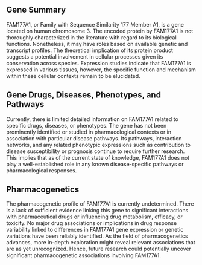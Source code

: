 ## Gene Summary
FAM177A1, or Family with Sequence Similarity 177 Member A1, is a gene located on human chromosome 3. The encoded protein by FAM177A1 is not thoroughly characterized in the literature with regard to its biological functions. Nonetheless, it may have roles based on available genetic and transcript profiles. The theoretical implication of its protein product suggests a potential involvement in cellular processes given its conservation across species. Expression studies indicate that FAM177A1 is expressed in various tissues, however, the specific function and mechanism within these cellular contexts remain to be elucidated.

## Gene Drugs, Diseases, Phenotypes, and Pathways
Currently, there is limited detailed information on FAM177A1 related to specific drugs, diseases, or phenotypes. The gene has not been prominently identified or studied in pharmacological contexts or in association with particular disease pathways. Its pathways, interaction networks, and any related phenotypic expressions such as contribution to disease susceptibility or prognosis continue to require further research. This implies that as of the current state of knowledge, FAM177A1 does not play a well-established role in any known disease-specific pathways or pharmacological responses.

## Pharmacogenetics
The pharmacogenetic profile of FAM177A1 is currently undetermined. There is a lack of sufficient evidence linking this gene to significant interactions with pharmaceutical drugs or influencing drug metabolism, efficacy, or toxicity. No major drug associations or implications in drug response variability linked to differences in FAM177A1 gene expression or genetic variations have been reliably identified. As the field of pharmacogenetics advances, more in-depth exploration might reveal relevant associations that are as yet unrecognized. Hence, future research could potentially uncover significant pharmacogenetic associations involving FAM177A1.
